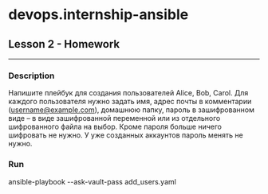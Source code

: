# devops.internship-ansible
## Lesson 2 - Homework
---
### Description
Напишите плейбук для создания пользователей Alice, Bob, Carol. Для каждого пользователя нужно задать имя, адрес почты в комментарии (username@example.com), домашнюю папку, пароль в зашифрованном виде – в виде зашифрованной переменной или из отдельного шифрованного файла на выбор. Кроме пароля больше ничего шифровать не нужно. У уже созданных аккаунтов пароль менять не нужно.

### Run
ansible-playbook --ask-vault-pass add_users.yaml